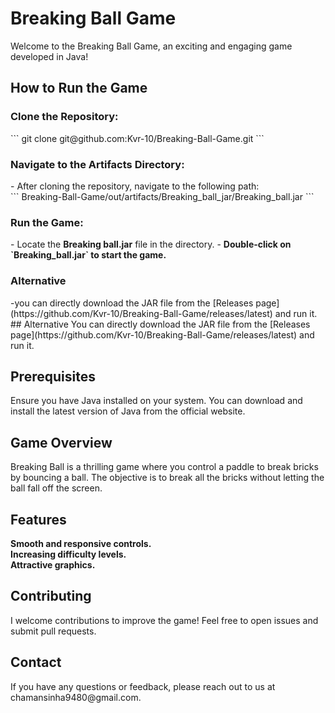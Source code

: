 <h1>Breaking Ball Game</h1>
Welcome to the Breaking Ball Game, an exciting and engaging game developed in Java!

<h2>How to Run the Game</h2>
<h3>Clone the Repository:</h3>
```
git clone git@github.com:Kvr-10/Breaking-Ball-Game.git
```
<h3>Navigate to the Artifacts Directory:</h3>
- After cloning the repository, navigate to the following path:<br>
  ```
  Breaking-Ball-Game/out/artifacts/Breaking_ball_jar/Breaking_ball.jar
  ```
<h3>Run the Game:</h3>
- Locate the <strong>Breaking ball.jar</strong> file in the directory.
- <strong>Double-click on `Breaking_ball.jar` to start the game.</strong>
<h3>Alternative</h3> 
-you can directly download the JAR file from the 
[Releases page](https://github.com/Kvr-10/Breaking-Ball-Game/releases/latest) 
and run it.
<br>
## Alternative
You can directly download the JAR file from the [Releases page](https://github.com/Kvr-10/Breaking-Ball-Game/releases/latest) and run it.

<h2>Prerequisites</h2>
Ensure you have Java installed on your system. You can download and install the latest version of Java from the official website.
<h2>Game Overview</h2>
Breaking Ball is a thrilling game where you control a paddle to break bricks by bouncing a ball. The objective is to break all the bricks without letting the ball fall off the screen.

<h2>Features</h2>
<strong>Smooth and responsive controls.</strong><br>
<strong>Increasing difficulty levels.</strong><br>
<strong>Attractive graphics.</strong>
<h2>Contributing</h2>
I welcome contributions to improve the game! Feel free to open issues and submit pull requests.

<h2>Contact</h2>
If you have any questions or feedback, please reach out to us at chamansinha9480@gmail.com.
